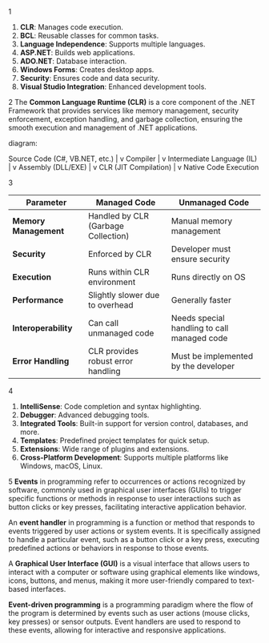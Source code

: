 1
1. **CLR**: Manages code execution.
2. **BCL**: Reusable classes for common tasks.
3. **Language Independence**: Supports multiple languages.
4. **ASP.NET**: Builds web applications.
5. **ADO.NET**: Database interaction.
6. **Windows Forms**: Creates desktop apps.
7. **Security**: Ensures code and data security.
8. **Visual Studio Integration**: Enhanced development tools.

2
The **Common Language Runtime (CLR)** is a core component of the .NET Framework that provides services like memory management, security enforcement, exception handling, and garbage collection, ensuring the smooth execution and management of .NET applications.

diagram:

Source Code (C#, VB.NET, etc.)
        |
        v
    Compiler
        |
        v
  Intermediate Language (IL)
        |
        v
      Assembly (DLL/EXE)
        |
        v
    CLR (JIT Compilation)
        |
        v
  Native Code Execution

3


| Parameter           | Managed Code                         | Unmanaged Code                     |
|---------------------|--------------------------------------|------------------------------------|
| **Memory Management** | Handled by CLR (Garbage Collection) | Manual memory management          |
| **Security**        | Enforced by CLR                      | Developer must ensure security     |
| **Execution**       | Runs within CLR environment          | Runs directly on OS                |
| **Performance**     | Slightly slower due to overhead      | Generally faster                   |
| **Interoperability**| Can call unmanaged code              | Needs special handling to call managed code |
| **Error Handling**  | CLR provides robust error handling   | Must be implemented by the developer |

4
1. **IntelliSense**: Code completion and syntax highlighting.
2. **Debugger**: Advanced debugging tools.
3. **Integrated Tools**: Built-in support for version control, databases, and more.
4. **Templates**: Predefined project templates for quick setup.
5. **Extensions**: Wide range of plugins and extensions.
6. **Cross-Platform Development**: Supports multiple platforms like Windows, macOS, Linux.

5
**Events** in programming refer to occurrences or actions recognized by software, commonly used in graphical user interfaces (GUIs) to trigger specific functions or methods in response to user interactions such as button clicks or key presses, facilitating interactive application behavior.

An **event handler** in programming is a function or method that responds to events triggered by user actions or system events. It is specifically assigned to handle a particular event, such as a button click or a key press, executing predefined actions or behaviors in response to those events.

A **Graphical User Interface (GUI)** is a visual interface that allows users to interact with a computer or software using graphical elements like windows, icons, buttons, and menus, making it more user-friendly compared to text-based interfaces.

**Event-driven programming** is a programming paradigm where the flow of the program is determined by events such as user actions (mouse clicks, key presses) or sensor outputs. Event handlers are used to respond to these events, allowing for interactive and responsive applications.
